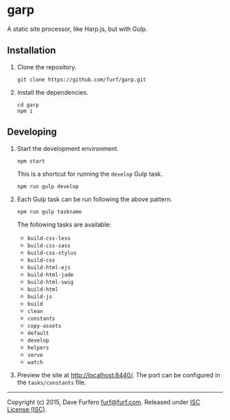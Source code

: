 # garp

A static site processor, like Harp.js, but with Gulp.

## Installation

1. Clone the repository.

    ```
    git clone https://github.com/furf/garp.git
    ```

1. Install the dependencies.

    ```
    cd garp
    npm i
    ```

## Developing

1. Start the development environment.

    ```
    npm start
    ```

    This is a shortcut for running the `develop` Gulp task.

    ```
    npm run gulp develop
    ```

1. Each Gulp task can be run following the above pattern.

    ```
    npm run gulp taskname
    ```

    The following tasks are available:

    * `build-css-less`
    * `build-css-sass`
    * `build-css-stylus`
    * `build-css`
    * `build-html-ejs`
    * `build-html-jade`
    * `build-html-swig`
    * `build-html`
    * `build-js`
    * `build`
    * `clean`
    * `constants`
    * `copy-assets`
    * `default`
    * `develop`
    * `helpers`
    * `serve`
    * `watch`

1. Preview the site at [http://localhost:8440/](http://localhost:8440/). The port can be configured in the `tasks/constants` file.

---

Copyright (c) 2015, Dave Furfero <furf@furf.com>. Released under [ISC License (ISC)](http://opensource.org/licenses/ISC).

